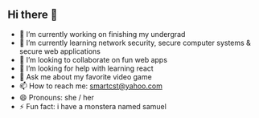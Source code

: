 ## Hi there 👋

<!--
**ctaylor828/ctaylor828** is a ✨ _special_ ✨ repository because its `README.md` (this file) appears on your GitHub profile.

Here are some ideas to get you started:

-->
- 🔭 I’m currently working on finishing my undergrad
- 🌱 I’m currently learning network security, secure computer systems & secure web applications
- 👯 I’m looking to collaborate on fun web apps
- 🤔 I’m looking for help with learning react
- 💬 Ask me about my favorite video game
- 📫 How to reach me: smartcst@yahoo.com
- 😄 Pronouns: she / her
- ⚡ Fun fact: i have a monstera named samuel

